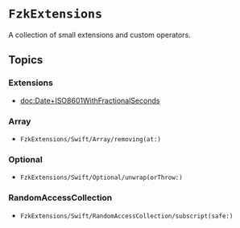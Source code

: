 # ``FzkExtensions``

A collection of small extensions and custom operators.


## Topics

### Extensions

- <doc:Date+ISO8601WithFractionalSeconds>


### Array

- ``FzkExtensions/Swift/Array/removing(at:)``


### Optional

- ``FzkExtensions/Swift/Optional/unwrap(orThrow:)``


### RandomAccessCollection

- ``FzkExtensions/Swift/RandomAccessCollection/subscript(safe:)``
